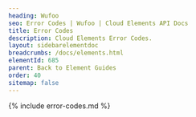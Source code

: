 ```yaml
---
heading: Wufoo
seo: Error Codes | Wufoo | Cloud Elements API Docs
title: Error Codes
description: Cloud Elements Error Codes.
layout: sidebarelementdoc
breadcrumbs: /docs/elements.html
elementId: 685
parent: Back to Element Guides
order: 40
sitemap: false
---
```


{% include error-codes.md %}
